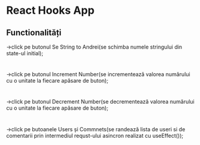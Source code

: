 # React Hooks App

## Functionalități
->click pe butonul Se String to Andrei(se schimba numele stringului din state-ul initial);
#
->click pe butonul Increment Number(se incrementează valorea numărului cu o unitate la fiecare apăsare de buton);
#
->click pe butonul Decrement Number(se decrementează valorea numărului cu o unitate la fiecare apăsare de buton);
#
->click pe butoanele Users și Commnets(se randează lista de useri si de comentarii prin intermediul requst-ului asincron realizat cu useEffect());
#
